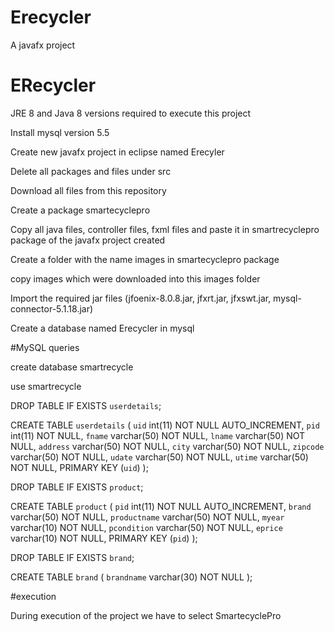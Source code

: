 # Erecycler
A javafx project
# ERecycler
JRE 8 and Java 8 versions required to execute this project

Install mysql version 5.5

Create new javafx project in eclipse named Erecyler

Delete all packages and files under src

Download all files from this repository

Create a package smartecyclepro

Copy all java files, controller files, fxml files and paste it in smartrecyclepro package of the javafx project created

Create a folder with the name images in smartecyclepro package

copy images which were downloaded into this images folder

Import the required jar files (jfoenix-8.0.8.jar, jfxrt.jar, jfxswt.jar, mysql-connector-5.1.18.jar)

Create a database named Erecycler in mysql

#MySQL queries

create database smartrecycle 

use smartrecycle

DROP TABLE IF EXISTS `userdetails`;

CREATE TABLE `userdetails` (
  `uid` int(11) NOT NULL AUTO_INCREMENT,
  `pid` int(11) NOT NULL,
  `fname` varchar(50) NOT NULL,
  `lname` varchar(50) NOT NULL,
  `address` varchar(50) NOT NULL,
  `city` varchar(50) NOT NULL,
  `zipcode` varchar(50) NOT NULL,
  `udate` varchar(50) NOT NULL,
  `utime` varchar(50) NOT NULL,
  PRIMARY KEY (`uid`)
);


DROP TABLE IF EXISTS `product`;

CREATE TABLE `product` (
  `pid` int(11) NOT NULL AUTO_INCREMENT,
  `brand` varchar(50) NOT NULL,
  `productname` varchar(50) NOT NULL,
  `myear` varchar(10) NOT NULL,
  `pcondition` varchar(50) NOT NULL,
  `eprice` varchar(10) NOT NULL,
  PRIMARY KEY (`pid`)
);

DROP TABLE IF EXISTS `brand`;

CREATE TABLE `brand` (
  `brandname` varchar(30) NOT NULL
);

#execution

During execution of the project we have to select SmartecyclePro 
